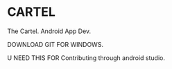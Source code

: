 # CARTEL


The Cartel. Android App Dev.


DOWNLOAD GIT FOR WINDOWS. 

 U NEED THIS FOR Contributing through android studio.

